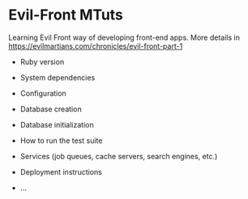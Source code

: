 # Evil-Front MTuts
Learning Evil Front way of developing front-end apps. More details in https://evilmartians.com/chronicles/evil-front-part-1

* Ruby version

* System dependencies

* Configuration

* Database creation

* Database initialization

* How to run the test suite

* Services (job queues, cache servers, search engines, etc.)

* Deployment instructions

* ...

